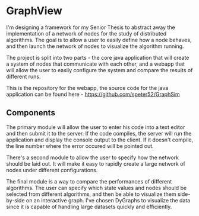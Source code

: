 # GraphView

I'm designing a framework for my Senior Thesis to abstract away the implementation of a network of nodes for the study of distributed algorithms. The goal is to allow a user to easily define how a node behaves, and then launch the network of nodes to visualize the algorithm running.

The project is split into two parts -  the core java application that will create a system of nodes that communicate with each other, and a webapp that will allow the user to easily configure the system and compare the results of different runs.

This is the repository for the webapp, the source code for the java application can be found here - https://github.com/speter52/GraphSim

## Components

The primary module will allow the user to enter his code into a text editor and then submit it to the server. If the code compiles, the server will run the application and display the console output to the client. If it doesn't compile, the line number where the error occured will be pointed out.

There's a second module to allow the user to specify how the network should be laid out. It will make it easy to rapidly create a large network of nodes under different configurations.

The final module is a way to compare the performances of different algorithms. The user can specify which state values and nodes should be selected from different algorithms, and then be able to visualize them side-by-side on an interactive graph. I've chosen DyGraphs to visualize the data since it is capable of handling large datasets quickly and efficiently.
